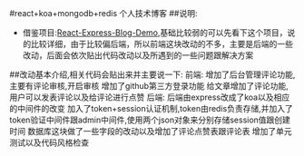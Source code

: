 #react+koa+mongodb+redis 个人技术博客
##说明:
+   借鉴项目:[React-Express-Blog-Demo](https://github.com/Nealyang/React-Express-Blog-Demo),基础比较弱的可以先看下这个项目，说的比较详细，由于比较偏后端，所以前端这块改动的不多，主要是后端的一些改动，后面会依次贴出代码改动以及所遇到的一些问题跟解决方案

##改动基本介绍,相关代码会贴出来并主要说一下:
    前端:
        增加了后台管理评论功能,主要有评论审核,开启审核
        增加了github第三方登录功能
        给文章增加了评论功能,用户可以发表评论以及给评论进行点赞
    后端:
        后端由express改成了koa以及相应的中间件的改变
        加入了token+session认证机制,token由redis负责存储,并加入了token验证中间件跟admin中间件,使用两个json对象来分别存储session值跟创建时间
        数据库这块做了一些字段的改动以及增加了评论点赞表跟评论表
        增加了单元测试以及代码风格检查